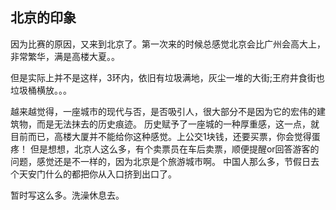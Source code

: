 北京的印象
---
因为比赛的原因，又来到北京了。第一次来的时候总感觉北京会比广州会高大上，非常繁华，满是高楼大夏。。

但是实际上并不是这样，3环内，依旧有垃圾满地，灰尘一堆的大街;王府井食街也垃圾桶横放。。。

越来越觉得，一座城市的现代与否，是否吸引人，很大部分不是因为它的宏伟的建筑物，而是无法抹去的历史痕迹。
历史赋予了一座城的一种厚重感，这一点，就目前而已，高楼大厦并不能给你这种感觉。上公交1块钱，还要买票，你会觉得蛋疼！
但是想想，北京人这么多，有个卖票员在车后卖票，顺便提醒or回答游客的问题，感觉还是不一样的，因为北京是个旅游城市啊。
中国人那么多，节假日去个天安门什么的都把你从入口挤到出口了。

暂时写这么多。洗澡休息去。